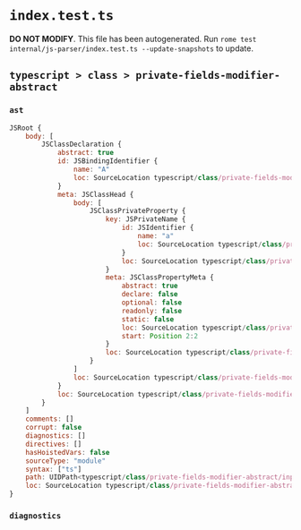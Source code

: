 # `index.test.ts`

**DO NOT MODIFY**. This file has been autogenerated. Run `rome test internal/js-parser/index.test.ts --update-snapshots` to update.

## `typescript > class > private-fields-modifier-abstract`

### `ast`

```javascript
JSRoot {
	body: [
		JSClassDeclaration {
			abstract: true
			id: JSBindingIdentifier {
				name: "A"
				loc: SourceLocation typescript/class/private-fields-modifier-abstract/input.ts 1:15-1:16 (A)
			}
			meta: JSClassHead {
				body: [
					JSClassPrivateProperty {
						key: JSPrivateName {
							id: JSIdentifier {
								name: "a"
								loc: SourceLocation typescript/class/private-fields-modifier-abstract/input.ts 2:12-2:13 (a)
							}
							loc: SourceLocation typescript/class/private-fields-modifier-abstract/input.ts 2:11-2:13
						}
						meta: JSClassPropertyMeta {
							abstract: true
							declare: false
							optional: false
							readonly: false
							static: false
							loc: SourceLocation typescript/class/private-fields-modifier-abstract/input.ts 2:2-2:13
							start: Position 2:2
						}
						loc: SourceLocation typescript/class/private-fields-modifier-abstract/input.ts 2:2-2:14
					}
				]
				loc: SourceLocation typescript/class/private-fields-modifier-abstract/input.ts 1:0-3:1
			}
			loc: SourceLocation typescript/class/private-fields-modifier-abstract/input.ts 1:0-3:1
		}
	]
	comments: []
	corrupt: false
	diagnostics: []
	directives: []
	hasHoistedVars: false
	sourceType: "module"
	syntax: ["ts"]
	path: UIDPath<typescript/class/private-fields-modifier-abstract/input.ts>
	loc: SourceLocation typescript/class/private-fields-modifier-abstract/input.ts 1:0-4:0
}
```

### `diagnostics`

```

```
